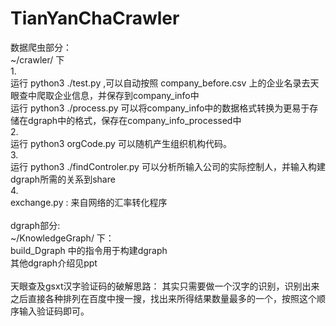# TianYanChaCrawler
<p>
数据爬虫部分：<br>
~/crawler/ 下<br>
1.<br>
运行 python3 ./test.py  ,可以自动按照 company_before.csv 上的企业名录去天眼查中爬取企业信息，并保存到company_info中<br>
运行 python3 ./process.py   可以将company_info中的数据格式转换为更易于存储在dgraph中的格式，保存在company_info_processed中<br>
2.<br>
运行 python3 orgCode.py   可以随机产生组织机构代码。<br>
3.<br>
运行 python3 ./findControler.py  可以分析所输入公司的实际控制人，并输入构建dgraph所需的关系到share<br>
4.<br>
exchange.py : 来自网络的汇率转化程序<br>
<br>
dgraph部分:<br>
~/KnowledgeGraph/ 下：<br>
build_Dgraph 中的指令用于构建dgraph<br>
其他dgraph介绍见ppt<br>
<br>
天眼查及gsxt汉字验证码的破解思路：
其实只需要做一个汉字的识别，识别出来之后直接各种排列在百度中搜一搜，找出来所得结果数量最多的一个，按照这个顺序输入验证码即可。
</p>

